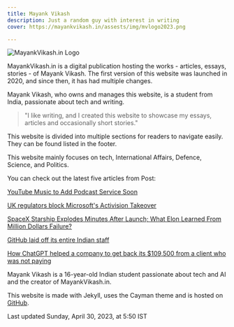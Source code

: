 ```yaml
---
title: Mayank Vikash
description: Just a random guy with interest in writing
cover: https://mayankvikash.in/assests/img/mvlogo2023.png

---
```

![MayankVikash.in Logo](https://mayankvikash.in/assests/img/mvlogo2023.png)

MayankVikash.in is a digital publication hosting the works - articles, essays, stories - of Mayank Vikash. The first version of this website was launched in 2020, and since then, it has had multiple changes.

Mayank Vikash, who owns and manages this website, is a student from India, passionate about tech and writing.

> "I like writing, and I created this website to showcase my essays, articles and occasionally short stories."

This website is divided into multiple sections for readers to navigate easily. They can be found listed in the footer.

This website mainly focuses on tech, International Affairs, Defence, Science, and Politics.

You can check out the latest five articles from Post:

[YouTube Music to Add Podcast Service Soon](https://mayankvikash.in/posts/YouTube-Music-to-Add-Podcast-Service-Soon/)

[UK regulators block Microsoft's Activision Takeover](https://mayankvikash.in/posts/uk-regulators-block-microsofts-activision-takeover/)

[SpaceX Starship Explodes Minutes After Launch; What Elon Learned From Million Dollars Failure?](https://mayankvikash.in/posts/SpaceX-Starship-Explodes-Minutes-After-Launch-What-Elon-Learned-From-Million-Dollars-Failure/)

[GitHub laid off its entire Indian staff](https://mayankvikash.in/posts/github-laid-off-its-entire-indian-staff/)

[How ChatGPT helped a company to get back its $109,500 from a client who was not paying](https://mayankvikash.in/posts/how-chatgpt-help-a-company-to-get-back-its-109500-from-a-client-who-was-not-paying/)



Mayank Vikash is a 16-year-old Indian student passionate about tech and AI and the creator of MayankVikash.in.

This website is made with Jekyll, uses the Cayman theme and is hosted on [GitHub](https://github.com/MayankVikash/mayankvikash.in/).

Last updated Sunday, April 30, 2023, at 5:50 IST


<script type="application/ld+json">

{

"@context": "https://schema.org",

"@type": "WebSite",

"url": "https://mayankvikash.in/",

"potentialAction": {

"@type": "SearchAction",

"target": {

"@type": "EntryPoint",

"urlTemplate": "https://mayankvikash.in/search?q={search_term_string}"

},

"query-input": "required name=search_term_string"

}

}

</script>
